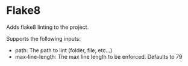 # Flake8
Adds flake8 linting to the project.

Supports the following inputs:
- path: The path to lint (folder, file, etc...)
- max-line-length: The max line length to be enforced. Defaults to 79
